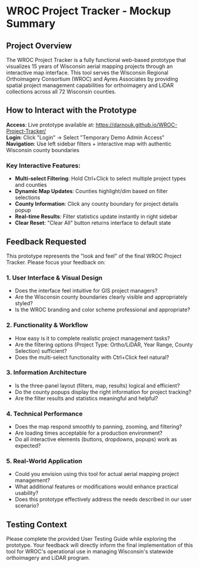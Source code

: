 # WROC Project Tracker - Mockup Summary

## Project Overview
The WROC Project Tracker is a fully functional web-based prototype that visualizes 15 years of Wisconsin aerial mapping projects through an interactive map interface. This tool serves the Wisconsin Regional Orthoimagery Consortium (WROC) and Ayres Associates by providing spatial project management capabilities for orthoimagery and LiDAR collections across all 72 Wisconsin counties.

## How to Interact with the Prototype
**Access**: Live prototype available at: https://darnouk.github.io/WROC-Project-Tracker/  
**Login**: Click "Login" → Select "Temporary Demo Admin Access"  
**Navigation**: Use left sidebar filters + interactive map with authentic Wisconsin county boundaries

### Key Interactive Features:
- **Multi-select Filtering**: Hold Ctrl+Click to select multiple project types and counties
- **Dynamic Map Updates**: Counties highlight/dim based on filter selections  
- **County Information**: Click any county boundary for project details popup
- **Real-time Results**: Filter statistics update instantly in right sidebar
- **Clear Reset**: "Clear All" button returns interface to default state

## Feedback Requested
This prototype represents the "look and feel" of the final WROC Project Tracker. Please focus your feedback on:

### 1. **User Interface & Visual Design**
- Does the interface feel intuitive for GIS project managers?
- Are the Wisconsin county boundaries clearly visible and appropriately styled?
- Is the WROC branding and color scheme professional and appropriate?

### 2. **Functionality & Workflow**
- How easy is it to complete realistic project management tasks?
- Are the filtering options (Project Type: Ortho/LiDAR, Year Range, County Selection) sufficient?
- Does the multi-select functionality with Ctrl+Click feel natural?

### 3. **Information Architecture**
- Is the three-panel layout (filters, map, results) logical and efficient?
- Do the county popups display the right information for project tracking?
- Are the filter results and statistics meaningful and helpful?

### 4. **Technical Performance**
- Does the map respond smoothly to panning, zooming, and filtering?
- Are loading times acceptable for a production environment?
- Do all interactive elements (buttons, dropdowns, popups) work as expected?

### 5. **Real-World Application**
- Could you envision using this tool for actual aerial mapping project management?
- What additional features or modifications would enhance practical usability?
- Does this prototype effectively address the needs described in our user scenario?

## Testing Context
Please complete the provided User Testing Guide while exploring the prototype. Your feedback will directly inform the final implementation of this tool for WROC's operational use in managing Wisconsin's statewide orthoimagery and LiDAR program.